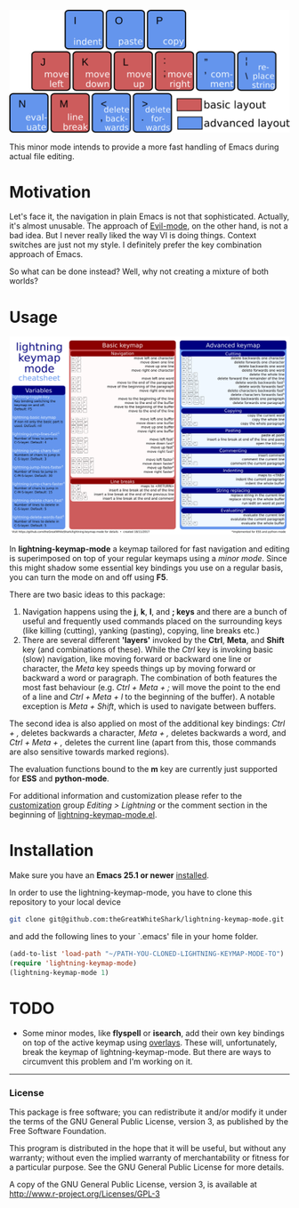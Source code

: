 ![general-key-layout](res/general-layout.png)

This minor mode intends to provide a more fast handling of Emacs
during actual file editing.

# Motivation

Let's face it, the navigation in plain Emacs is not that
sophisticated. Actually, it's almost unusable. The approach of
[Evil-mode](https://www.emacswiki.org/emacs/Evil), on the other hand,
is not a bad idea. But I never really liked the way VI is 
doing things. Context switches are just not my style. I definitely
prefer the key combination approach of Emacs.

So what can be done instead? Well, why not creating a mixture of both
worlds? 

# Usage

![cheatsheet](res/cheatsheet.png)

In **lightning-keymap-mode** a keymap tailored for fast navigation and
editing is superimposed on top of your regular keymaps using a *minor
mode*. Since this might shadow some essential key bindings you use on
a regular basis, you can turn the mode on and off using **F5**.

There are two basic ideas to this package:
1. Navigation happens using the **j**, **k**, **l**, and **; keys**
   and there are a bunch of useful and frequently used commands placed
   on the surrounding keys (like killing (cutting), yanking (pasting),
   copying, line breaks etc.)
2. There are several different **'layers'** invoked by the **Ctrl**,
   **Meta**, and **Shift** key (and combinations of these).
   While the *Ctrl* key is invoking basic (slow) navigation, like
   moving forward or backward one line or character, the *Meta* key
   speeds things up by moving forward or backward a word or
   paragraph. The combination of both features the most fast
   behaviour (e.g. *Ctrl + Meta + ;* will move the point to the end of
   a line and *Ctrl + Meta + l* to the beginning of the buffer). 
   A notable exception is *Meta + Shift*, which is used to navigate 
   between buffers. 
   
The second idea is also applied on most of the additional key
bindings: *Ctrl + ,* deletes backwards a character, *Meta + ,* deletes
backwards a word, and *Ctrl + Meta + ,* deletes the current line
(apart from this, those commands are also sensitive towards marked
regions). 

The evaluation functions bound to the **m** key are currently just
supported for **ESS** and **python-mode**.

For additional information and customization please refer to the
[customization](https://www.gnu.org/software/emacs/manual/html_mono/emacs.html#Easy-Customization)
group *Editing > Lightning* or the comment section in the beginning of
[lightning-keymap-mode.el](lightning-keymap-mode.el).

# Installation

Make sure you have an **Emacs 25.1 or newer** [installed](https://www.gnu.org/software/emacs/download.html#gnu-linux).

In order to use the lightning-keymap-mode, you have to clone this
repository to your local device

``` bash
git clone git@github.com:theGreatWhiteShark/lightning-keymap-mode.git
```


and add the following lines to your `.emacs' file in your home
folder.

``` lisp
(add-to-list 'load-path "~/PATH-YOU-CLONED-LIGHTNING-KEYMAP-MODE-TO")
(require 'lightning-keymap-mode)
(lightning-keymap-mode 1)
```


# TODO

- Some minor modes, like **flyspell** or **isearch**, add their own
  key bindings on top of the active keymap using
  [overlays](https://www.gnu.org/software/emacs/manual/html_node/elisp/Active-Keymaps.html#Active-Keymaps). These
  will, unfortunately, break the keymap of lightning-keymap-mode. But
  there are ways to circumvent this problem and I'm working on it.

---

### License

This package is free software; you can redistribute it and/or modify it
under the terms of the GNU General Public License, version 3, as
published by the Free Software Foundation.

This program is distributed in the hope that it will be useful, but
without any warranty; without even the implied warranty of
merchantability or fitness for a particular purpose.  See the GNU
General Public License for more details.

A copy of the GNU General Public License, version 3, is available at
<http://www.r-project.org/Licenses/GPL-3>
